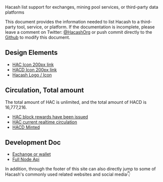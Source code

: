 Hacash list support
for exchanges, mining pool services, or third-party data platforms

This document provides the information needed to list Hacash to a third-party tool, service, or platform. If the documentation is incomplete, please leave a comment on Twitter: <a href="https://twitter.com/hacashorg" target="_blank">@HacashOrg</a> or push commit directly to the <a href="https://github.com/hacash/www/tree/main/doc/en/list-info.md" target="_blank">Github</a> to modify this document.


## Design Elements

- [HAC Icon 200px link](https://hacash.org/cssimg/logo/hac_200.png)
- [HACD Icon 200px link](https://hacash.org/cssimg/logo/hacd_200.png)
- [Hacash Logo / Icon](/design)

## Circulation, Total amount

The total amount of HAC is unlimited, and the total amount of HACD is 16,777,216.

- [HAC block rewards have been issued](https://explorer.hacash.org/api/total/total_reward_number)
- [HAC current realtime circulation](https://explorer.hacash.org/api/total/current_circulation_number)
- [HACD Minted](https://explorer.hacash.org/api/total/hacd_circulation_number)

## Development Doc

- [Exchange or wallet](/development)
- [Full Node Api](https://github.com/hacash/doc/tree/main/server/fullnode_api_doc.md)


In addition, through the footer of this site can also directly jump to some of Hacash's commonly used related websites and social media👇



